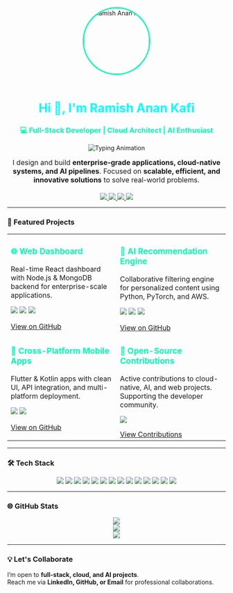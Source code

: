<div align="center">

  <!-- Avatar -->
  <img src="https://avatars.githubusercontent.com/kafi003?v=4" alt="Ramish Anan Kafi" width="150" height="150" style="border-radius:50%; border:3px solid #00ffae; margin-bottom:20px;"/>

  <!-- Hero -->
  <h1 style="color:#00ffff;">Hi 👋, I'm Ramish Anan Kafi</h1>
  <h3 style="color:#00ffae; font-weight:bold;">💻 Full-Stack Developer | Cloud Architect | AI Enthusiast</h3>

  <!-- Typing Animation -->
  <img src="https://readme-typing-svg.herokuapp.com?font=Fira+Code&size=24&pause=1000&color=00ffae&width=500&lines=Full-Stack+Developer;Cloud+%26+AI+Explorer;Open-Source+Contributor" alt="Typing Animation"/>

  <!-- Description -->
  <p style="font-size:16px; max-width:700px; text-align:center; margin-top:15px;">
    I design and build <b>enterprise-grade applications, cloud-native systems, and AI pipelines</b>.  
    Focused on <b>scalable, efficient, and innovative solutions</b> to solve real-world problems.
  </p>

  <!-- Social Links -->
  <p style="margin-top:20px;">
    <a href="https://linkedin.com/in/ramishanan-kafi" target="_blank">
      <img src="https://img.shields.io/badge/LinkedIn-0077B5?style=for-the-badge&logo=linkedin&logoColor=white"/>
    </a>
    <a href="https://twitter.com/" target="_blank">
      <img src="https://img.shields.io/badge/Twitter-1DA1F2?style=for-the-badge&logo=twitter&logoColor=white"/>
    </a>
    <a href="mailto:rakafi003@gmail.com">
      <img src="https://img.shields.io/badge/Email-D14836?style=for-the-badge&logo=gmail&logoColor=white"/>
    </a>
    <a href="https://github.com/kafi003" target="_blank">
      <img src="https://img.shields.io/badge/GitHub-181717?style=for-the-badge&logo=github&logoColor=white"/>
    </a>
  </p>

</div>

---

### 🚀 Featured Projects

<div align="center">

<table width="100%">
<tr>
<td width="50%" valign="top">
<h3 style="color:#00ffae;">🌐 Web Dashboard</h3>
<p>Real-time React dashboard with Node.js & MongoDB backend for enterprise-scale applications.</p>
<p>
<img src="https://img.shields.io/badge/React-20232A?style=for-the-badge&logo=react&logoColor=61DAFB"/>
<img src="https://img.shields.io/badge/Node.js-339933?style=for-the-badge&logo=nodedotjs&logoColor=white"/>
<img src="https://img.shields.io/badge/MongoDB-4EA94B?style=for-the-badge&logo=mongodb&logoColor=white"/>
</p>
<a href="https://github.com/kafi003/your-repo-link" target="_blank">View on GitHub</a>
</td>

<td width="50%" valign="top">
<h3 style="color:#00ffae;">🤖 AI Recommendation Engine</h3>
<p>Collaborative filtering engine for personalized content using Python, PyTorch, and AWS.</p>
<p>
<img src="https://img.shields.io/badge/Python-3776AB?style=for-the-badge&logo=python&logoColor=white"/>
<img src="https://img.shields.io/badge/PyTorch-EE4C2C?style=for-the-badge&logo=pytorch&logoColor=white"/>
<img src="https://img.shields.io/badge/AWS-232F3E?style=for-the-badge&logo=amazon-aws&logoColor=white"/>
</p>
<a href="https://github.com/kafi003/your-repo-link" target="_blank">View on GitHub</a>
</td>
</tr>
<tr>
<td width="50%" valign="top">
<h3 style="color:#00ffae;">📱 Cross-Platform Mobile Apps</h3>
<p>Flutter & Kotlin apps with clean UI, API integration, and multi-platform deployment.</p>
<p>
<img src="https://img.shields.io/badge/Flutter-02569B?style=for-the-badge&logo=flutter&logoColor=white"/>
<img src="https://img.shields.io/badge/Kotlin-7F52FF?style=for-the-badge&logo=kotlin&logoColor=white"/>
</p>
<a href="https://github.com/kafi003/flutter-experiments" target="_blank">View on GitHub</a>
</td>

<td width="50%" valign="top">
<h3 style="color:#00ffae;">🌟 Open-Source Contributions</h3>
<p>Active contributions to cloud-native, AI, and web projects. Supporting the developer community.</p>
<p>
<img src="https://img.shields.io/badge/GitHub-181717?style=for-the-badge&logo=github&logoColor=white"/>
</p>
<a href="https://github.com/kafi003" target="_blank">View Contributions</a>
</td>
</tr>
</table>

</div>

---

### 🛠️ Tech Stack

<div align="center">
<img src="https://img.shields.io/badge/Python-3776AB?style=for-the-badge&logo=python&logoColor=white"/>
<img src="https://img.shields.io/badge/JavaScript-F7DF1E?style=for-the-badge&logo=javascript&logoColor=black"/>
<img src="https://img.shields.io/badge/TypeScript-3178C6?style=for-the-badge&logo=typescript&logoColor=white"/>
<img src="https://img.shields.io/badge/React-20232A?style=for-the-badge&logo=react&logoColor=61DAFB"/>
<img src="https://img.shields.io/badge/Node.js-339933?style=for-the-badge&logo=nodedotjs&logoColor=white"/>
<img src="https://img.shields.io/badge/Django-092E20?style=for-the-badge&logo=django&logoColor=white"/>
<img src="https://img.shields.io/badge/Flutter-02569B?style=for-the-badge&logo=flutter&logoColor=white"/>
<img src="https://img.shields.io/badge/Kotlin-7F52FF?style=for-the-badge&logo=kotlin&logoColor=white"/>
<img src="https://img.shields.io/badge/MongoDB-4EA94B?style=for-the-badge&logo=mongodb&logoColor=white"/>
<img src="https://img.shields.io/badge/PostgreSQL-4169E1?style=for-the-badge&logo=postgresql&logoColor=white"/>
<img src="https://img.shields.io/badge/AWS-232F3E?style=for-the-badge&logo=amazon-aws&logoColor=white"/>
<img src="https://img.shields.io/badge/Docker-2496ED?style=for-the-badge&logo=docker&logoColor=white"/>
<img src="https://img.shields.io/badge/PyTorch-EE4C2C?style=for-the-badge&logo=pytorch&logoColor=white"/>
<img src="https://img.shields.io/badge/TensorFlow-FF6F00?style=for-the-badge&logo=tensorflow&logoColor=white"/>
</div>

---

### 🌐 GitHub Stats

<div align="center">
<img src="https://github-readme-stats.vercel.app/api?username=kafi003&show_icons=true&theme=radical&count_private=true&hide_border=true"/>
<br/>
<img src="https://github-readme-stats.vercel.app/api/top-langs/?username=kafi003&layout=compact&theme=radical&hide_border=true"/>
<br/>
<img src="https://github-readme-streak-stats.herokuapp.com/?user=kafi003&theme=radical&hide_border=true"/>
</div>

---

### 💡 Let's Collaborate

I’m open to **full-stack, cloud, and AI projects**.<br>
Reach me via **LinkedIn, GitHub, or Email** for professional collaborations.
